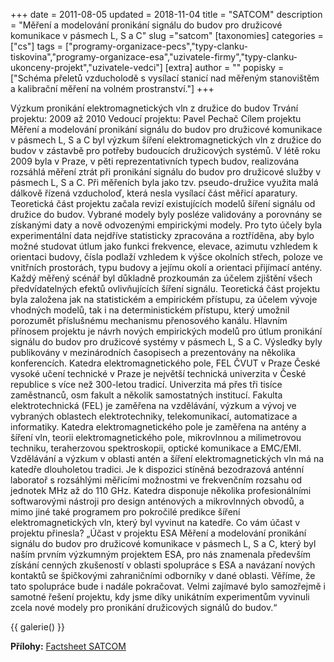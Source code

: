 +++
date = 2011-08-05
updated = 2018-11-04
title = "SATCOM"
description = "Měření a modelování pronikání signálu do budov pro družicové komunikace v pásmech L, S a C"
slug ="satcom"
[taxonomies]
categories = ["cs"]
tags = ["programy-organizace-pecs","typy-clanku-tiskovina","programy-organizace-esa","uzivatele-firmy","typy-clanku-ukonceny-projekt","uzivatele-vedci"]
[extra]
author = ""
popisky = ["Schéma přeletů vzducholodě s vysílací stanicí nad měřeným stanovištěm a kalibrační měření na volném prostranství."]
+++

Výzkum pronikání elektromagnetických vln z družice do budov Trvání projektu: 2009 až 2010 Vedoucí projektu: Pavel Pechač Cílem projektu Měření a modelování pronikání signálu do budov pro družicové komunikace v pásmech L, S a C byl výzkum šíření elektromagnetických vln z družice do budov v zástavbě pro potřeby budoucích družicových systémů. V létě roku 2009 byla v Praze, v pěti reprezentativních typech budov, realizována rozsáhlá měření ztrát při pronikání signálu do budov pro družicové služby v pásmech L, S a C. Při měřeních byla jako tzv. pseudo-družice využita malá dálkově řízená vzducholoď, která nesla vysílací část měřicí aparatury. Teoretická část projektu začala revizí existujících modelů šíření signálu od družice do budov. Vybrané modely byly posléze validovány a porovnány se získanými daty a nově odvozenými empirickými modely. Pro tyto účely byla experimentální data nejdříve statisticky zpracována a roztříděna, aby bylo možné studovat útlum jako funkci frekvence, elevace, azimutu vzhledem k orientaci budovy, čísla podlaží vzhledem k výšce okolních střech, poloze ve vnitřních prostorách, typu budovy a jejímu okolí a orientaci přijímací antény. Každý měřený scénář byl důkladně prozkoumán za účelem zjištění všech předvídatelných efektů ovlivňujících šíření signálu. Teoretická část projektu byla založena jak na statistickém a empirickém přístupu, za účelem vývoje vhodných modelů, tak i na deterministickém přístupu, který umožnil porozumět příslušnému mechanismu přenosového kanálu. Hlavním přínosem projektu je návrh nových empirických modelů pro útlum pronikání signálu do budov pro družicové systémy v pásmech L, S a C. Výsledky byly publikovány v mezinárodních časopisech a prezentovány na několika konferencích. Katedra elektromagnetického pole, FEL ČVUT v Praze České vysoké učení technické v Praze je největší technická univerzita v České republice s více než 300-letou tradicí. Univerzita má přes tři tisíce zaměstnanců, osm fakult a několik samostatných institucí. Fakulta elektrotechnická (FEL) je zaměřena na vzdělávání, výzkum a vývoj ve vybraných oblastech elektrotechniky, telekomunikací, automatizace a informatiky. Katedra elektromagnetického pole je zaměřena na antény a šíření vln, teorii elektromagnetického pole, mikrovlnnou a milimetrovou techniku, teraherzovou spektroskopii, optické komunikace a EMC/EMI. Vzdělávání a výzkum v oblasti antén a šíření elektromagnetických vln má na katedře dlouholetou tradici. Je k dispozici stíněná bezodrazová anténní laboratoř s rozsáhlými měřicími možnostmi ve frekvenčním rozsahu od jednotek MHz až do 110 GHz. Katedra disponuje několika profesionálními softwarovými nástroji pro design anténových a mikrovlnných obvodů, a mimo jiné také programem pro pokročilé predikce šíření elektromagnetických vln, který byl vyvinut na katedře. Co vám účast v projektu přinesla? „Účast v projektu ESA Měření a modelování pronikání signálu do budov pro družicové komunikace v pásmech L, S a C, který byl naším prvním výzkumným projektem ESA, pro nás znamenala především získání cenných zkušeností v oblasti spolupráce s ESA a navázaní nových kontaktů se špičkovými zahraničními odborníky v dané oblasti. Věříme, že tato spolupráce bude i nadále pokračovat. Velmi zajímavé bylo samozřejmě i samotné řešení projektu, kdy jsme díky unikátním experimentům vyvinuli zcela nové modely pro pronikání družicových signálů do budov.“

{{ galerie() }}

**Přílohy:**
[Factsheet SATCOM]

[Factsheet SATCOM]: csofactsheets-satcom-web.pdf
